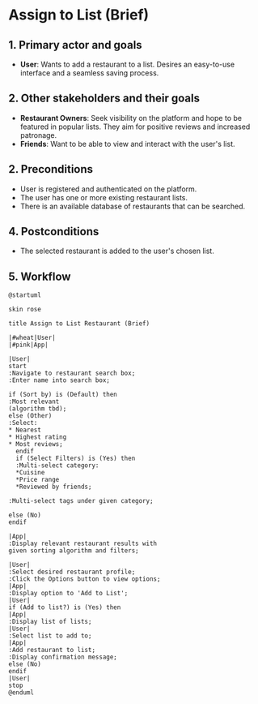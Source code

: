 # Assign to List (Brief)

## 1. Primary actor and goals
* __User__: Wants to add a restaurant to a list. Desires an easy-to-use interface and a seamless saving process.

## 2. Other stakeholders and their goals
* __Restaurant Owners__: Seek visibility on the platform and hope to be featured in popular lists. They aim for positive reviews and increased patronage.
* __Friends__: Want to be able to view and interact with the user's list.

## 2. Preconditions
* User is registered and authenticated on the platform.
* The user has one or more existing restaurant lists.
* There is an available database of restaurants that can be searched.

## 4. Postconditions
* The selected restaurant is added to the user's chosen list.

## 5. Workflow


```plantuml
@startuml

skin rose

title Assign to List Restaurant (Brief)

|#wheat|User|
|#pink|App|

|User|
start
:Navigate to restaurant search box;
:Enter name into search box;

if (Sort by) is (Default) then
:Most relevant
(algorithm tbd);
else (Other)
:Select:
* Nearest
* Highest rating
* Most reviews;
  endif
  if (Select Filters) is (Yes) then
  :Multi-select category:
  *Cuisine
  *Price range
  *Reviewed by friends;

:Multi-select tags under given category;

else (No)
endif

|App|
:Display relevant restaurant results with
given sorting algorithm and filters;

|User|
:Select desired restaurant profile;
:Click the Options button to view options;
|App|
:Display option to 'Add to List';
|User|
if (Add to list?) is (Yes) then
|App|
:Display list of lists;
|User|
:Select list to add to;
|App|
:Add restaurant to list;
:Display confirmation message;
else (No)
endif
|User|
stop
@enduml
```